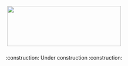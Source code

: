 <div align="center"><img src="https://cwi.com.br/blog/wp-content/uploads/2021/01/nata_1.png" width="310" height="110" /></div>

###

<p align="center">:construction: Under construction :construction:</p>

